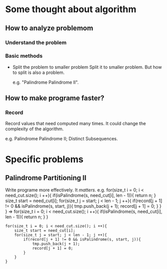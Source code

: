 # Some thought about algorithm

## How to analyze problemom
### Understand the problem
### Basic methods
* Split the problem to smaller problem
  Split it to smaller problem. But how to split is also a problem. 
  
  e.g. "Palindrome Palindrome II".

## How to make programe faster?
### Record
Record values that need computed many times. It could change the complexity of the algorithm.

e.g. Palindrome Palindrome II; Distinct Subsequences. 

# Specific problems

## Palindrome Partitioning II
Write programe more effectively. It *matters*.
e.g.
    for(size_t i = 0; i < need_cut.size(); i ++){
        if(isPalindrome(s, need_cut[i], len - 1)){
            return n; 
        }
        size_t start = need_cut[i];
        for(size_t j = start; j < len - 1; j ++){
            if(record[j + 1] != 0 && isPalindrome(s, start, j)){
                tmp.push_back(j + 1);
                record[j + 1] = 0;
            }
        }
    }
=>
    for(size_t i = 0; i < need_cut.size(); i ++){
        if(isPalindrome(s, need_cut[i], len - 1)){
            return n; 
        }
    }

    for(size_t i = 0; i < need_cut.size(); i ++){
        size_t start = need_cut[i];
        for(size_t j = start; j < len - 1; j ++){
            if(record[j + 1] != 0 && isPalindrome(s, start, j)){
                tmp.push_back(j + 1);
                record[j + 1] = 0;
            }
        }
    }

